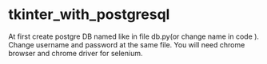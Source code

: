 # tkinter_with_postgresql
At first create postgre DB named like in file db.py(or change name in code ). Change username and password at the same file.
You will need chrome browser and chrome driver for selenium.

